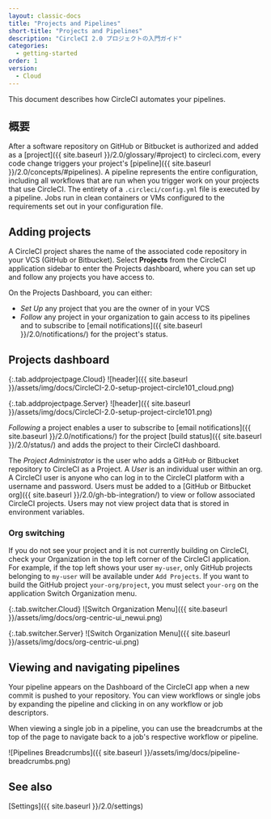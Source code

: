```yaml
---
layout: classic-docs
title: "Projects and Pipelines"
short-title: "Projects and Pipelines"
description: "CircleCI 2.0 プロジェクトの入門ガイド"
categories:
  - getting-started
order: 1
version:
  - Cloud
---
```


This document describes how CircleCI automates your pipelines.

## 概要

After a software repository on GitHub or Bitbucket is authorized and added as a [project]({{ site.baseurl }}/2.0/glossary/#project) to circleci.com, every code change triggers your project's [pipeline]({{ site.baseurl }}/2.0/concepts/#pipelines). A pipeline represents the entire configuration, including all workflows that are run when you trigger work on your projects that use CircleCI. The entirety of a `.circleci/config.yml` file is executed by a pipeline. Jobs run in clean containers or VMs configured to the requirements set out in your configuration file.

## Adding projects

A CircleCI project shares the name of the associated code repository in your VCS (GitHub or Bitbucket). Select **Projects** from the CircleCI application sidebar to enter the Projects dashboard, where you can set up and follow any projects you have access to.

On the Projects Dashboard, you can either:
* _Set Up_ any project that you are the owner of in your VCS
* _Follow_ any project in your organization to gain access to its pipelines and to subscribe to [email notifications]({{ site.baseurl }}/2.0/notifications/) for the project's status.

## Projects dashboard

{:.tab.addprojectpage.Cloud}
![header]({{ site.baseurl }}/assets/img/docs/CircleCI-2.0-setup-project-circle101_cloud.png)

{:.tab.addprojectpage.Server}
![header]({{ site.baseurl }}/assets/img/docs/CircleCI-2.0-setup-project-circle101.png)

*Following* a project enables a user to subscribe to [email notifications]({{ site.baseurl }}/2.0/notifications/) for the project [build status]({{ site.baseurl }}/2.0/status/) and adds the project to their CircleCI dashboard.

The *Project Administrator* is the user who adds a GitHub or Bitbucket repository to CircleCI as a Project. A *User* is an individual user within an org. A CircleCI user is anyone who can log in to the CircleCI platform with a username and password. Users must be added to a [GitHub or Bitbucket org]({{ site.baseurl }}/2.0/gh-bb-integration/) to view or follow associated CircleCI projects.  Users may not view project data that is stored in environment variables.

### Org switching
If you do not see your project and it is not currently building on CircleCI, check your Organization in the top left corner of the CircleCI application.  For example, if the top left shows your user `my-user`, only GitHub projects belonging to `my-user` will be available under `Add Projects`.  If you want to build the GitHub project `your-org/project`, you must select `your-org` on the application Switch Organization menu.

{:.tab.switcher.Cloud}
![Switch Organization Menu]({{ site.baseurl }}/assets/img/docs/org-centric-ui_newui.png)

{:.tab.switcher.Server}
![Switch Organization Menu]({{ site.baseurl }}/assets/img/docs/org-centric-ui.png)

## Viewing and navigating pipelines

Your pipeline appears on the Dashboard of the CircleCI app when a new commit is pushed to your repository. You can view workflows or single jobs by expanding the pipeline and clicking in on any workflow or job descriptors.

When viewing a single job in a pipeline, you can use the breadcrumbs at the top of the page to navigate back to a job's respective workflow or pipeline.

![Pipelines Breadcrumbs]({{ site.baseurl }}/assets/img/docs/pipeline-breadcrumbs.png)

## See also

[Settings]({{ site.baseurl }}/2.0/settings)
